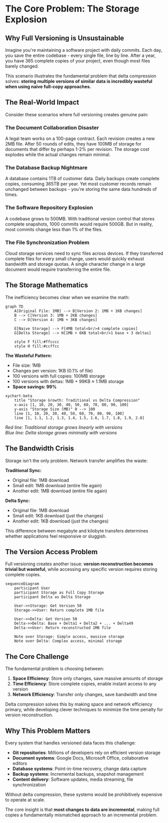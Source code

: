 # The Core Problem: The Storage Explosion

## Why Full Versioning is Unsustainable

Imagine you're maintaining a software project with daily commits. Each day, you save the entire codebase - every single file, line by line. After a year, you have 365 complete copies of your project, even though most files barely changed.

This scenario illustrates the fundamental problem that delta compression solves: **storing multiple versions of similar data is incredibly wasteful when using naive full-copy approaches.**

## The Real-World Impact

Consider these scenarios where full versioning creates genuine pain:

### The Document Collaboration Disaster
A legal team works on a 100-page contract. Each revision creates a new 2MB file. After 50 rounds of edits, they have 100MB of storage for documents that differ by perhaps 1-2% per revision. The storage cost explodes while the actual changes remain minimal.

### The Database Backup Nightmare  
A database contains 1TB of customer data. Daily backups create complete copies, consuming 365TB per year. Yet most customer records remain unchanged between backups - you're storing the same data hundreds of times.

### The Software Repository Explosion
A codebase grows to 500MB. With traditional version control that stores complete snapshots, 1000 commits would require 500GB. But in reality, most commits change less than 1% of the files.

### The File Synchronization Problem
Cloud storage services need to sync files across devices. If they transferred complete files for every small change, users would quickly exhaust bandwidth and storage quotas. A single character change in a large document would require transferring the entire file.

## The Storage Mathematics

The inefficiency becomes clear when we examine the math:

```mermaid
graph TD
    A[Original File: 1MB] --> B[Version 2: 1MB + 1KB changes]
    B --> C[Version 3: 1MB + 2KB changes]
    C --> D[Version 4: 1MB + 3KB changes]
    
    E[Naive Storage] --> F[4MB total<br/>4 complete copies]
    G[Delta Storage] --> H[1MB + 6KB total<br/>1 base + 3 deltas]
    
    style F fill:#ffcccc
    style H fill:#ccffcc
```

**The Wasteful Pattern:**
- File size: 1MB
- Changes per version: 1KB (0.1% of file)
- 100 versions with full copies: 100MB storage
- 100 versions with deltas: 1MB + 99KB ≈ 1.1MB storage
- **Space savings: 99%**

```mermaid
xychart-beta
    title "Storage Growth: Traditional vs Delta Compression"
    x-axis [1, 10, 20, 30, 40, 50, 60, 70, 80, 90, 100]
    y-axis "Storage Size (MB)" 0 --> 100
    line [1, 10, 20, 30, 40, 50, 60, 70, 80, 90, 100]
    line [1, 1.1, 1.2, 1.3, 1.4, 1.5, 1.6, 1.7, 1.8, 1.9, 2.0]
```

*Red line: Traditional storage grows linearly with versions*  
*Blue line: Delta storage grows minimally with versions*

## The Bandwidth Crisis

Storage isn't the only problem. Network transfer amplifies the waste:

**Traditional Sync:**
- Original file: 1MB download
- Small edit: 1MB download (entire file again)
- Another edit: 1MB download (entire file again)

**Delta Sync:**
- Original file: 1MB download  
- Small edit: 1KB download (just the changes)
- Another edit: 1KB download (just the changes)

This difference between megabyte and kilobyte transfers determines whether applications feel responsive or sluggish.

## The Version Access Problem

Full versioning creates another issue: **version reconstruction becomes trivial but wasteful**, while accessing any specific version requires storing complete copies.

```mermaid
sequenceDiagram
    participant User
    participant Storage as Full Copy Storage
    participant Delta as Delta Storage
    
    User->>Storage: Get Version 50
    Storage->>User: Return complete 1MB file
    
    User->>Delta: Get Version 50
    Delta->>Delta: Base + Delta1 + Delta2 + ... + Delta49
    Delta->>User: Return reconstructed 1MB file
    
    Note over Storage: Simple access, massive storage
    Note over Delta: Complex access, minimal storage
```

## The Core Challenge

The fundamental problem is choosing between:

1. **Space Efficiency**: Store only changes, save massive amounts of storage
2. **Time Efficiency**: Store complete copies, enable instant access to any version
3. **Network Efficiency**: Transfer only changes, save bandwidth and time

Delta compression solves this by making space and network efficiency primary, while developing clever techniques to minimize the time penalty for version reconstruction.

## Why This Problem Matters

Every system that handles versioned data faces this challenge:

- **Git repositories**: Millions of developers rely on efficient version storage
- **Document systems**: Google Docs, Microsoft Office, collaborative editors
- **Database systems**: Point-in-time recovery, change data capture
- **Backup systems**: Incremental backups, snapshot management
- **Content delivery**: Software updates, media streaming, file synchronization

Without delta compression, these systems would be prohibitively expensive to operate at scale.

The core insight is that **most changes to data are incremental**, making full copies a fundamentally mismatched approach to an incremental problem.